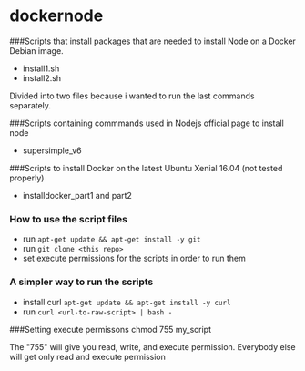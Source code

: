 # dockernode
###Scripts that install packages that are needed to install Node on a Docker Debian image.
- install1.sh
- install2.sh

Divided into two files because i wanted to run the last commands separately.

###Scripts containing commmands used in Nodejs official page to install node
- supersimple_v6

###Scripts to install Docker on the latest Ubuntu Xenial 16.04 (not tested properly)
- installdocker_part1 and part2

### How to use the script files
- run `apt-get update && apt-get install -y git`
- run `git clone <this repo>`
- set execute permissions for the scripts in order to run them

### A simpler way to run the scripts
- install curl `apt-get update && apt-get install -y curl`
- run `curl <url-to-raw-script> | bash -`

###Setting execute permissons
    chmod 755 my_script

The "755" will give you read, write, and execute permission. Everybody else will get only read and execute permission
